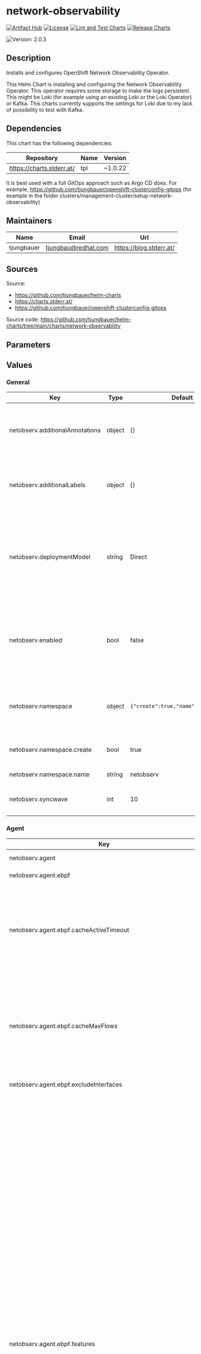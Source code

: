 

# network-observability

  [![Artifact Hub](https://img.shields.io/endpoint?url=https://artifacthub.io/badge/repository/openshift-bootstraps)](https://artifacthub.io/packages/search?repo=openshift-bootstraps)
  [![License](https://img.shields.io/badge/License-Apache_2.0-blue.svg)](https://opensource.org/licenses/Apache-2.0)
  [![Lint and Test Charts](https://github.com/tjungbauer/helm-charts/actions/workflows/lint_and_test_charts.yml/badge.svg)](https://github.com/tjungbauer/helm-charts/actions/workflows/lint_and_test_charts.yml)
  [![Release Charts](https://github.com/tjungbauer/helm-charts/actions/workflows/release.yml/badge.svg)](https://github.com/tjungbauer/helm-charts/actions/workflows/release.yml)

  ![Version: 2.0.3](https://img.shields.io/badge/Version-2.0.3-informational?style=flat-square)

 

  ## Description

  Installs and configures OpenShift Network Observability Operator.

This Helm Chart is installing and configuring the Network Observability Operator.
This operator requires some storage to make the logs persistent. This might be Loki (for example using an existing Loki or the Loki Operator) or Kafka.
This charts currently supports the settings for Loki due to my lack of possibility to test with Kafka.

## Dependencies

This chart has the following dependencies:

| Repository | Name | Version |
|------------|------|---------|
| https://charts.stderr.at/ | tpl | ~1.0.22 |

It is best used with a full GitOps approach such as Argo CD does. For example, https://github.com/tjungbauer/openshift-clusterconfig-gitops (for example in the folder clusters/management-cluster/setup-network-observability)

## Maintainers

| Name | Email | Url |
| ---- | ------ | --- |
| tjungbauer | <tjungbau@redhat.com> | <https://blog.stderr.at/> |

## Sources
Source:
* <https://github.com/tjungbauer/helm-charts>
* <https://charts.stderr.at/>
* <https://github.com/tjungbauer/openshift-clusterconfig-gitops>

Source code: https://github.com/tjungbauer/helm-charts/tree/main/charts/network-observability

## Parameters

## Values

### General

| Key | Type | Default | Description |
|-----|------|---------|-------------|
| netobserv.additionalAnnotations | object | {} | Additional labels to add to the Keycloak instance as key: value pairs. |
| netobserv.additionalLabels | object | {} | Additional labels to add to the Keycloak instance as key: value pairs. |
| netobserv.deploymentModel | string | Direct | Defines the desired type of deployment for flow processing. Possible values: <br /> <ul> <li>Direct</li> <li>Kafka</li> </ul> |
| netobserv.enabled | bool | false | Enable Network Observability configuration? This will also create the reader/writer rolebanding for multi-tenancy |
| netobserv.namespace | object | `{"create":true,"name":"netobserv"}` | Namespace where Network Observability FlowCollector shall be installed. |
| netobserv.namespace.create | bool | true | Create the namespace if it does not exist. |
| netobserv.namespace.name | string | netobserv | Name of the namespace |
| netobserv.syncwave | int | 10 | Syncwave for the FlowCollector resource. |

### Agent

| Key | Type | Default | Description |
|-----|------|---------|-------------|
| netobserv.agent | object | {} | Agent configuration for flows extraction |
| netobserv.agent.ebpf | object | {} | Settings related to the eBPF-based flow reporter. |
| netobserv.agent.ebpf.cacheActiveTimeout | string | 5s | Active timeout for cache. Is the max period during which the reporter aggregates flows before sending. Increasing `cacheMaxFlows` and `cacheActiveTimeout` can decrease the network traffic overhead and the CPU load, however you can expect higher memory consumption and an increased latency in the flow collection. |
| netobserv.agent.ebpf.cacheMaxFlows | int | 100000 | Maximum number of flows to cache. Is the max number of flows in an aggregate; when reached, the reporter sends the flows. Increasing `cacheMaxFlows` and `cacheActiveTimeout` can decrease the network traffic overhead and the CPU load, however you can expect higher memory consumption and an increased latency in the flow collection. |
| netobserv.agent.ebpf.excludeInterfaces | list | ['lo'] | Interfaces to exclude from the eBPF agent. |
| netobserv.agent.ebpf.features | list | [] | Features to enable for the eBPF agent.<br /> Possible values: <br /> <ul> <li>PacketDrop: Enable the packets drop flows logging feature. This feature requires mounting the kernel debug filesystem, so the eBPF agent pods must run as privileged. If the spec.agent.ebpf.privileged parameter is not set, an error is reported.</li> <li>DNSTracking: Enable the DNS tracking feature.</li> <li>FlowRTT: Enable flow latency (sRTT) extraction in the eBPF agent from TCP traffic.</li> <li>NetworkEvents: Enable the network events monitoring feature, such as correlating flows and network policies. This feature requires mounting the kernel debug filesystem, so the eBPF agent pods must run as privileged. It requires using the OVN-Kubernetes network plugin with the Observability feature. IMPORTANT: This feature is available as a Technology Preview.</li> <li>PacketTranslation: Enable enriching flows with packet translation information, such as Service NAT.</li> <li>EbpfManager: [Unsupported (*)]. Use eBPF Manager to manage network observability eBPF programs. Pre-requisite: the eBPF Manager operator (or upstream bpfman operator) must be installed.</li> <li>UDNMapping: [Unsupported (*)]. Enable interfaces mapping to User Defined Networks (UDN). This feature requires mounting the kernel debug filesystem, so the eBPF agent pods must run as privileged. It requires using the OVN-Kubernetes network plugin with the Observability feature.</li> </ul> |
| netobserv.agent.ebpf.imagePullPolicy | string | IfNotPresent | Image pull policy for the eBPF agent. Can either be:<br /> <ul> <li>Always</li> <li>IfNotPresent</li> <li>Never</li> </ul> |
| netobserv.agent.ebpf.interfaces | list | [] | Interfaces to include for the eBPF agent. If empty, the agent fetches all the interfaces |
| netobserv.agent.ebpf.kafkaBatchSize | int | 0 | Batch size for Kafka. |
| netobserv.agent.ebpf.logLevel | string | info | Log level for the eBPF agent. Can be:<br /> <ul> <li>trace</li> <li>debug</li> <li>info</li> <li>warn</li> <li>error</li> <li>fatal</li> <li>panic</li> </ul> |
| netobserv.agent.ebpf.metrics | object | {} | Defines the eBPF agent configuration regarding metrics. |
| netobserv.agent.ebpf.metrics.disableAlerts | list | [] | Disable alerts for the eBPF agent. Possible values: <br /> <ul> <li>NetObservDroppedFlows: which is triggered when the eBPF agent is missing packets or flows, such as when the BPF hashmap is busy or full, or the capacity limiter is being triggered.</li> </ul> |
| netobserv.agent.ebpf.metrics.server | object | {} | Metrics server endpoint configuration for the Prometheus scraper |
| netobserv.agent.ebpf.metrics.server.port | int | 9400 | The metrics server HTTP port. |
| netobserv.agent.ebpf.metrics.server.tls | object | {} | TLS configuration for the metrics server. |
| netobserv.agent.ebpf.metrics.server.tls.insecureSkipVerify | bool | false | Skip client-side verification of the provided certificate. If set to `true`, the `providedCaFile` field is ignored. |
| netobserv.agent.ebpf.metrics.server.tls.provided | object | {} | TLS configuration when `type` is set to `Provided`. |
| netobserv.agent.ebpf.metrics.server.tls.provided.certFile | string | '' | Path to the certificate file name within the configmap or secret. |
| netobserv.agent.ebpf.metrics.server.tls.provided.certKey | string | '' | Path to the certificate private key within the configmap or secret. |
| netobserv.agent.ebpf.metrics.server.tls.provided.name | string | '' | The name of the secret or configmap containing the certificate and key files. |
| netobserv.agent.ebpf.metrics.server.tls.provided.namespace | string | '' | Namespace of the configmap or secret. |
| netobserv.agent.ebpf.metrics.server.tls.provided.type | string | '' | The type for the certificate. Can either be configmap or secret. |
| netobserv.agent.ebpf.metrics.server.tls.providedCaFile | object | {} | Reference to the CA file when `type` is set to `Provided`. |
| netobserv.agent.ebpf.metrics.server.tls.providedCaFile.file | string | '' | File name within the config map or secret. |
| netobserv.agent.ebpf.metrics.server.tls.providedCaFile.name | string | '' | The name of the secret or configmap containing the CA file. |
| netobserv.agent.ebpf.metrics.server.tls.providedCaFile.namespace | string | '' | Namespace of the configmap or secret. |
| netobserv.agent.ebpf.metrics.server.tls.providedCaFile.type | string | '' | The type for the CA file. Can either be configmap or secret. |
| netobserv.agent.ebpf.metrics.server.tls.type | string | Disabled | Select the type of TLS configuration for the metrics server. Possible values: <br /> <ul> <li>Disabled: No TLS configuration is provided.</li> <li>Provided: Manually provide cert and key file</li> <li>Auto to use OpenShift auto generated certificate using annotations.</li> </ul> |
| netobserv.agent.ebpf.privileged | bool | false | Enable privileged mode for the eBPF agent. |
| netobserv.agent.ebpf.resources | object | {} | Resources for the eBPF agent. |
| netobserv.agent.ebpf.sampling | int | 50 | Sampling rate for the eBPF agent. Sampling rate of the flow reporter. 100 means one flow on 100 is sent. 0 or 1 means all flows are sampled. |
| netobserv.agent.type | string | eBPF | Type of the agent. |
| netobserv.networkPolicy | object | `{"additionalNamespaces":[],"enable":false}` | NetworkPolicy defines ingress network policy settings for network observability components isolation. |
| netobserv.networkPolicy.additionalNamespaces | list | [] | A list of additional namespaces allowed to connect to the network observability namespace. |
| netobserv.networkPolicy.enable | bool | false | Deploy network polices for the network observability components. |

### Console Plugin

| Key | Type | Default | Description |
|-----|------|---------|-------------|
| netobserv.consolePlugin | object | {} | Console Plugin configuration related to the OpenShift Console integration. |
| netobserv.consolePlugin.advanced | object | {} | Advanced Parameters for the Console Plugin |
| netobserv.consolePlugin.advanced.register | bool | true | Automatically register the Console Plugin with the OpenShift Console |
| netobserv.consolePlugin.advanced.scheduling | object | `{"nodeSelector":{},"tolerations":[]}` | Set placement and tolerations for the consolePlugin |
| netobserv.consolePlugin.advanced.scheduling.nodeSelector | object | {} | Set nodeSelector to place the consolePlugin on specific nodes<br /> nodeSelector:<br />   key: node-role.kubernetes.io/infra<br />   value: '' |
| netobserv.consolePlugin.advanced.scheduling.tolerations | list | [] | Set tolerations for the consolePlugin<br /> tolerations: []<br />   - effect: NoSchedule<br />     key: node-role.kubernetes.io/infra<br />     operator: Equal<br />     value: reserved<br />   - effect: NoExecute<br />     key: node-role.kubernetes.io/infra<br />     operator: Equal<br />     value: reserved<br /> |
| netobserv.consolePlugin.autoscaler | object | {} | Autoscaler configuration for Console Plugin |
| netobserv.consolePlugin.autoscaler.maxReplicas | int | 3 | Maximum number of replicas for the Console Plugin |
| netobserv.consolePlugin.autoscaler.metrics | list | using CPU utilization | Metrics used by the pod autoscaler. See: https://kubernetes.io/docs/reference/kubernetes-api/workload-resources/horizontal-pod-autoscaler-v2/ |
| netobserv.consolePlugin.autoscaler.minReplicas | int | 1 | Minimum number of replicas for the Console Plugin |
| netobserv.consolePlugin.autoscaler.status | string | Disabled | Status of the autoscaler, either Disabled or Enabled |
| netobserv.consolePlugin.enabled | bool | true | Enable the console plugin. |
| netobserv.consolePlugin.imagePullPolicy | string | IfNotPresent | Image pull policy Can either be:<br /> <ul> <li>Always</li> <li>IfNotPresent</li> <li>Never</li> </ul> |
| netobserv.consolePlugin.logLevel | string | info | Loglevel for the console plugin backend |
| netobserv.consolePlugin.portNaming | object | {} | Portnameing defines the configuration of the port-to-service name translation |
| netobserv.consolePlugin.portNaming.enable | bool | true | Enable the console plugin port-to-service name translation |
| netobserv.consolePlugin.portNaming.portNames | object | {'3100': loki} | defines additional port names to use in the console, for example, `portNames: {"3100": "loki"}`. |
| netobserv.consolePlugin.quickFilters | list | [] | Quick filters configures quick filters presents for the console plugin. You can define any filter you like, but the following filters are available by default: <ul> <li>Applications: filter flows by the application layer</li> <li>Infrastructure: filter flows by the infrastructure layer</li> <li>Pods network: filter flows by the source and destination kind of Pod</li> <li>Services network: filter flows by the destination kind of Service</li> </ul> It is not recommended to remove the default filters. |
| netobserv.consolePlugin.replicas | int | 1 | Replicas defines the number of replicas (pods) to start. |
| netobserv.consolePlugin.resources | object | {} | Resource requirements for the Console Plugin in terms of compute resources, required by this container. |

### Exporters

| Key | Type | Default | Description |
|-----|------|---------|-------------|
| netobserv.exporters | list | [] | additional optional exporters for custom consumption or storage. |
| netobserv.exporters[0] | object | {} | OpenTelemetry configuration, such as the IP address and port to send enriched logs or metrics to. |
| netobserv.exporters[0].openTelemetry.fieldsMapping | list | [] | Custom fields mapping to an OpenTelemetry conformant format. |
| netobserv.exporters[0].openTelemetry.logs | object | `{"enable":true}` | OpenTelemetry configuration for logs. |
| netobserv.exporters[0].openTelemetry.logs.enable | bool | true | Set `enable` to `true` to send logs to an OpenTelemetry receiver. |
| netobserv.exporters[0].openTelemetry.metrics | object | `{"enable":true,"pushTimeInterval":"20s"}` | OpenTelemetry configuration for metrics. |
| netobserv.exporters[0].openTelemetry.metrics.enable | bool | true | Set `enable` to `true` to send metrics to an OpenTelemetry receiver. |
| netobserv.exporters[0].openTelemetry.metrics.pushTimeInterval | string | 20s | Specify how often metrics are sent to a collector. |
| netobserv.exporters[0].openTelemetry.protocol | string | `"grpc"` | Protocol of the OpenTelemetry connection. The available options are `http` and `grpc`. |
| netobserv.exporters[0].openTelemetry.targetHost | string | `""` | Address of the OpenTelemetry receiver. |
| netobserv.exporters[0].openTelemetry.targetPort | string | `""` | Port for the OpenTelemetry receiver. |
| netobserv.exporters[0].openTelemetry.tls | object | {} | TLS configuration for. |
| netobserv.exporters[0].openTelemetry.tls.caCert | object | {} | defines the reference of the certificate for the Certificate Authority. |
| netobserv.exporters[0].openTelemetry.tls.caCert.file | string | 'service-ca.crt' | File name within the config map or secret. |
| netobserv.exporters[0].openTelemetry.tls.caCert.name | string | loki-gateway-ca-bundle | The name of the secret or configmap containing the CA file. |
| netobserv.exporters[0].openTelemetry.tls.caCert.namespace | string | '' | Namespace of the configmap or secret. |
| netobserv.exporters[0].openTelemetry.tls.caCert.type | string | '' | The type for the CA file. Can either be configmap or secret. |
| netobserv.exporters[0].openTelemetry.tls.enable | bool | false | Enable TLS for Loki. |
| netobserv.exporters[0].openTelemetry.tls.insecureSkipVerify | bool | false | Skip verification of the TLS certificate. |
| netobserv.exporters[0].openTelemetry.tls.userCert | object | {} | defines the user certificate reference and is used for mTLS. When you use one-way TLS, you can ignore this property. |
| netobserv.exporters[0].openTelemetry.tls.userCert.certFile | string | '' | defines the path to the certificate file name within the config map or secret. |
| netobserv.exporters[0].openTelemetry.tls.userCert.certKey | string | '' | Path to the certificate private key within the configmap or secret. |
| netobserv.exporters[0].openTelemetry.tls.userCert.name | string | '' | The name of the secret or configmap containing the certificate and key files. |
| netobserv.exporters[0].openTelemetry.tls.userCert.namespace | string | '' | Namespace of the configmap or secret. |
| netobserv.exporters[0].openTelemetry.tls.userCert.type | string | '' | The type for the certificate. Can either be configmap or secret. |
| netobserv.exporters[0].type | string | OpenTelemetry | selects the type of exporters. The available options are `Kafka`, `IPFIX`, and `OpenTelemetry`. NOTE: This chart currently supports OpenTelemetry ONLY |

### loki

| Key | Type | Default | Description |
|-----|------|---------|-------------|
| netobserv.loki | object | {} | Loki client settings |
| netobserv.loki.enable | bool | true | Enable storing flows in Loki. Loki and/or Prometheus can be used. However, not everything is transposable from Loki to Prometheus. Therefor some features of the plugin are disabled as well, if Loki is disabled. If Prometheus and Loki are enabled, then Prometheus will take precedence and Loki is used as a fallback. |
| netobserv.loki.lokiStack | object | `{"name":"netobserv-loki","namespace":""}` | Configuration for LOKI STACK MODE |
| netobserv.loki.lokiStack.name | string | netobserv-loki | Name of an existing LokiStack resource to use. |
| netobserv.loki.lokiStack.namespace | string | '' | Namespace where this `LokiStack` resource is located. If omitted, it is assumed to be the same as `spec.namespace`. |
| netobserv.loki.manual | object | {} | Configuration for MANUAL MODE Loki configuration for `Manual` mode. This is the most flexible configuration. It is ignored for other modes. |
| netobserv.loki.manual.authtoken | string | Disabled | Authtoken describes the way to get a token to authenticate to Loki. Possible values: <br /> <ul> <li>Disabled: No authentication is used.</li> <li>Forward: forwards the user token for authorization.</li> <li>Host: [deprecated] - uses the local pod service account to authenticate to Loki.</li> </ul> |
| netobserv.loki.manual.ingesterUrl | string | 'http://loki:3100/' | URL of the existing Loki distributor. |
| netobserv.loki.manual.querierUrl | string | 'http://loki:3100/' | URL of the Loki query frontend. |
| netobserv.loki.manual.statusTls | object | {} | TLS client configuration for Loki status URL. |
| netobserv.loki.manual.statusTls.caCert | object | {} | defines the reference of the certificate for the Certificate Authority. |
| netobserv.loki.manual.statusTls.caCert.file | string | '' | File name within the config map or secret. |
| netobserv.loki.manual.statusTls.caCert.name | string | '' | The name of the secret or configmap containing the CA file. |
| netobserv.loki.manual.statusTls.caCert.namespace | string | '' | Namespace of the configmap or secret. |
| netobserv.loki.manual.statusTls.caCert.type | string | '' | The type for the CA file. Can either be configmap or secret. |
| netobserv.loki.manual.statusTls.enable | bool | false | Enable TLS for Loki. |
| netobserv.loki.manual.statusTls.insecureSkipVerify | bool | false | Skip verification of the TLS certificate. |
| netobserv.loki.manual.statusTls.userCert | object | {} | defines the user certificate reference and is used for mTLS. When you use one-way TLS, you can ignore this property. |
| netobserv.loki.manual.statusTls.userCert.certFile | string | '' | defines the path to the certificate file name within the config map or secret. |
| netobserv.loki.manual.statusTls.userCert.certKey | string | '' | Path to the certificate private key within the configmap or secret. |
| netobserv.loki.manual.statusTls.userCert.name | string | '' | The name of the secret or configmap containing the certificate and key files. |
| netobserv.loki.manual.statusTls.userCert.namespace | string | '' | Namespace of the configmap or secret. |
| netobserv.loki.manual.statusTls.userCert.type | string | '' | The type for the certificate. Can either be configmap or secret. |
| netobserv.loki.manual.statusUrl | string | '' | specifies the address of the Loki `/ready`, `/metrics` and `/config` endpoints, in case it is different from the Loki querier URL |
| netobserv.loki.manual.tenantID | string | 'netobserv' | Tenant ID (X-Scope-OrgID) for Loki. |
| netobserv.loki.manual.tls | object | {} | TLS configuration for the Loki URL. |
| netobserv.loki.manual.tls.caCert | object | {} | defines the reference of the certificate for the Certificate Authority. |
| netobserv.loki.manual.tls.caCert.file | string | '' | File name within the config map or secret. |
| netobserv.loki.manual.tls.caCert.name | string | '' | The name of the secret or configmap containing the CA file. |
| netobserv.loki.manual.tls.caCert.namespace | string | '' | Namespace of the configmap or secret. |
| netobserv.loki.manual.tls.caCert.type | string | '' | The type for the CA file. Can either be configmap or secret. |
| netobserv.loki.manual.tls.enable | bool | false | Enable TLS for Loki. |
| netobserv.loki.manual.tls.insecureSkipVerify | bool | false | Skip verification of the TLS certificate. |
| netobserv.loki.manual.tls.userCert | object | {} | defines the user certificate reference and is used for mTLS. When you use one-way TLS, you can ignore this property. |
| netobserv.loki.manual.tls.userCert.certFile | string | '' | defines the path to the certificate file name within the config map or secret. |
| netobserv.loki.manual.tls.userCert.certKey | string | '' | Path to the certificate private key within the configmap or secret. |
| netobserv.loki.manual.tls.userCert.name | string | '' | The name of the secret or configmap containing the certificate and key files. |
| netobserv.loki.manual.tls.userCert.namespace | string | '' | Namespace of the configmap or secret. |
| netobserv.loki.manual.tls.userCert.type | string | '' | The type for the certificate. Can either be configmap or secret. |
| netobserv.loki.microservices | object | {} | Configuration for MICROSERVICES MODE |
| netobserv.loki.microservices.ingesterUrl | string | 'http://loki-distributor:3100/' | URL of the existing Loki distributor. |
| netobserv.loki.microservices.querierUrl | string | 'http://loki-query-frontend:3100/' | URL of the Loki query frontend. |
| netobserv.loki.microservices.tenantID | string | 'netobserv' | Tenant ID (X-Scope-OrgID) for Loki. |
| netobserv.loki.microservices.tls | object | {} | TLS configuration for the Loki URL. |
| netobserv.loki.microservices.tls.caCert | object | {} | defines the reference of the certificate for the Certificate Authority. |
| netobserv.loki.microservices.tls.caCert.file | string | '' | File name within the config map or secret. |
| netobserv.loki.microservices.tls.caCert.name | string | '' | The name of the secret or configmap containing the CA file. |
| netobserv.loki.microservices.tls.caCert.namespace | string | '' | Namespace of the configmap or secret. |
| netobserv.loki.microservices.tls.caCert.type | string | '' | The type for the CA file. Can either be configmap or secret. |
| netobserv.loki.microservices.tls.enable | bool | false | Enable TLS for Loki. |
| netobserv.loki.microservices.tls.insecureSkipVerify | bool | false | Skip verification of the TLS certificate. |
| netobserv.loki.microservices.tls.userCert | object | {} | defines the user certificate reference and is used for mTLS. When you use one-way TLS, you can ignore this property. |
| netobserv.loki.microservices.tls.userCert.certFile | string | '' | defines the path to the certificate file name within the config map or secret. |
| netobserv.loki.microservices.tls.userCert.certKey | string | '' | Path to the certificate private key within the configmap or secret. |
| netobserv.loki.microservices.tls.userCert.name | string | '' | The name of the secret or configmap containing the certificate and key files. |
| netobserv.loki.microservices.tls.userCert.namespace | string | '' | Namespace of the configmap or secret. |
| netobserv.loki.microservices.tls.userCert.type | string | '' | The type for the certificate. Can either be configmap or secret. |
| netobserv.loki.mode | string | Monolithic | Mode must be set according to the deployment mode of Loki. Possible values: <br /> <ul> <li>LokiStack: when Loki is managed using the Loki Operator</li> <li>Microservices: when Loki is installed as a microservice, but without the Loki Operator</li> <li>Monolithic: when Loki is installed as a monolithic workload</li> <li>Manual: if none of the options above match</li> </ul> |
| netobserv.loki.monolithic | object | {} | Configuration for MICROSERVICES MODE |
| netobserv.loki.monolithic.tenantID | string | 'netobserv' | Tenant ID (X-Scope-OrgID) for Loki. |
| netobserv.loki.monolithic.tls | object | {} | TLS configuration for the Loki URL. |
| netobserv.loki.monolithic.tls.caCert | object | {} | defines the reference of the certificate for the Certificate Authority. |
| netobserv.loki.monolithic.tls.caCert.file | string | 'service-ca.crt' | File name within the config map or secret. |
| netobserv.loki.monolithic.tls.caCert.name | string | loki-gateway-ca-bundle | The name of the secret or configmap containing the CA file. |
| netobserv.loki.monolithic.tls.caCert.namespace | string | '' | Namespace of the configmap or secret. |
| netobserv.loki.monolithic.tls.caCert.type | string | '' | The type for the CA file. Can either be configmap or secret. |
| netobserv.loki.monolithic.tls.enable | bool | false | Enable TLS for Loki. |
| netobserv.loki.monolithic.tls.insecureSkipVerify | bool | false | Skip verification of the TLS certificate. |
| netobserv.loki.monolithic.tls.userCert | object | {} | defines the user certificate reference and is used for mTLS. When you use one-way TLS, you can ignore this property. |
| netobserv.loki.monolithic.tls.userCert.certFile | string | '' | defines the path to the certificate file name within the config map or secret. |
| netobserv.loki.monolithic.tls.userCert.certKey | string | '' | Path to the certificate private key within the configmap or secret. |
| netobserv.loki.monolithic.tls.userCert.name | string | '' | The name of the secret or configmap containing the certificate and key files. |
| netobserv.loki.monolithic.tls.userCert.namespace | string | '' | Namespace of the configmap or secret. |
| netobserv.loki.monolithic.tls.userCert.type | string | '' | The type for the certificate. Can either be configmap or secret. |
| netobserv.loki.monolithic.url | string | 'http://loki.netobserv.svc:3100/' | URL of the existing Loki distributor. |
| netobserv.loki.readTimeout | string | 30s | Is the maximum console plugin loki query total time limit. A timeout of zero means no timeout. |
| netobserv.loki.writeBatchSize | int | 10485760 | The maximum batch size (in bytes) of Loki logs to accumulate before sending. |
| netobserv.loki.writeBatchWait | string | 1s | The maximum time to wait before sending a Loki batch. |
| netobserv.loki.writeTimeout | string | 10s | The maximum Loki time connection / request limit. A timeout of zero means no timeout. |

### Processor

| Key | Type | Default | Description |
|-----|------|---------|-------------|
| netobserv.processor.addZone | bool | false | Availability zones allows availability zone awareness by labelling flows with their source and destination zones. |
| netobserv.processor.clusterName | string | '' | Cluster name is the name of the cluster to appear in the flows data. This is useful in a multi-cluster context. When using OpenShift, leave empty to make it automatically determined. |
| netobserv.processor.deduper | object | {} | Deduper allows you to sample or drop flows identified as duplicates, in order to save on resource usage. |
| netobserv.processor.deduper.mode | string | Disabled | Set the Processor de-duplication mode. It comes in addition to the Agent-based deduplication because the Agent cannot de-duplicate same flows reported from different nodes.<br /> Possible values: <br /> <ul> <li>Disabled: No de-duplication is performed.</li> <li>Sample: Randomly sample flows to reduce the flow volume.</li> <li>Drop: Drop flows identified as duplicates.</li> </ul> |
| netobserv.processor.filters | list | [] | UNSUPPORTED: Filters lets you define custom filters to limit the amount of generated flows. These filters provide more flexibility than the eBPF Agent filters (in `spec.agent.ebpf.flowFilter`), such as allowing to filter by Kubernetes namespace, but with a lesser improvement in performance |
| netobserv.processor.imagePullPolicy | string | IfNotPresent | Image pull policy Can either be:<br /> <ul> <li>Always</li> <li>IfNotPresent</li> <li>Never</li> </ul> |
| netobserv.processor.logLevel | string | info | Loglevel for the console plugin backend. Can either be:<br /> <ul> <li>trace</li> <li>debug</li> <li>info</li> <li>warn</li> <li>error</li> <li>fatal</li> <li>panic</li> </ul> |
| netobserv.processor.logTypes | string | Flows | Log types defines the desired record types to generate. Possible values are:<br> <ul> <li>Flows to export regular network flows. This is the default.</li> <li>Conversations to generate events for started conversations, ended conversations as well as periodic "tick" updates.</li> <li>EndedConversations to generate only ended conversations events.</li> <li>All to generate both network flows and all conversations events. It is not recommended due to the impact on resources footprint.</li> </ul> |
| netobserv.processor.metrics | object | {} | Metrics define the processor configuration regarding metrics |
| netobserv.processor.metrics.disableAlerts | list | [] | disableAlerts is a list of alerts that should be disabled. Possible values are:<br> <ul> <li>NetObservNoFlows: triggered when no flows are being observed for a certain period.</li> <li>NetObservLokiError: triggered when flows are being dropped due to Loki errors.</li> </ul> |
| netobserv.processor.metrics.includeList | list | [] | s a list of metric names to specify which ones to generate.<br /> The names correspond to the names in Prometheus without the prefix. For example:<br> <ul> <li>namespace_egress_packets_total: shows up as netobserv_namespace_egress_packets_total in Prometheus.</li> </ul> Note that the more metrics you add, the bigger is the impact on Prometheus workload resources. Metrics enabled by default are: `namespace_flows_total`, `node_ingress_bytes_total`, `node_egress_bytes_total`, `workload_ingress_bytes_total`, `workload_egress_bytes_total`, `namespace_drop_packets_total` (when `PacketDrop` feature is enabled), `namespace_rtt_seconds` (when `FlowRTT` feature is enabled), `namespace_dns_latency_seconds` (when `DNSTracking` feature is enabled), `namespace_network_policy_events_total` (when `NetworkEvents` feature is enabled). |
| netobserv.processor.metrics.server | object | {} | Metrics server endpoint configuration for the Prometheus scraper |
| netobserv.processor.metrics.server.port | int | 9401 | The metrics server HTTP port. |
| netobserv.processor.metrics.server.tls | object | {} | TLS configuration for the metrics server. |
| netobserv.processor.metrics.server.tls.insecureSkipVerify | bool | false | Skip client-side verification of the provided certificate. If set to `true`, the `providedCaFile` field is ignored. |
| netobserv.processor.metrics.server.tls.provided | object | {} | TLS configuration when `type` is set to `Provided`. |
| netobserv.processor.metrics.server.tls.provided.certFile | string | '' | Path to the certificate file name within the configmap or secret. |
| netobserv.processor.metrics.server.tls.provided.certKey | string | '' | Path to the certificate private key within the configmap or secret. |
| netobserv.processor.metrics.server.tls.provided.name | string | '' | The name of the secret or configmap containing the certificate and key files. |
| netobserv.processor.metrics.server.tls.provided.namespace | string | '' | Namespace of the configmap or secret. |
| netobserv.processor.metrics.server.tls.provided.type | string | '' | The type for the certificate. Can either be configmap or secret. |
| netobserv.processor.metrics.server.tls.providedCaFile | object | {} | Reference to the CA file when `type` is set to `Provided`. |
| netobserv.processor.metrics.server.tls.providedCaFile.file | string | '' | File name within the config map or secret. |
| netobserv.processor.metrics.server.tls.providedCaFile.name | string | '' | The name of the secret or configmap containing the CA file. |
| netobserv.processor.metrics.server.tls.providedCaFile.namespace | string | '' | Namespace of the configmap or secret. |
| netobserv.processor.metrics.server.tls.providedCaFile.type | string | '' | The type for the CA file. Can either be configmap or secret. |
| netobserv.processor.metrics.server.tls.type | string | Disabled | Select the type of TLS configuration for the metrics server. Possible values: <br /> <ul> <li>Disabled: No TLS configuration is provided.</li> <li>Provided: Manually provide cert and key file</li> <li>Auto to use OpenShift auto generated certificate using annotations.</li> </ul> |
| netobserv.processor.multiClusterDeployment | bool | false | Multi-cluster deployment. If enabled a clusterName lable will be added to the flow data. |
| netobserv.processor.resources | object | {} | Resource requirements |
| netobserv.processor.subnetLabels | object | `{"customLabels":[]}` | Subnetlabel allows to define custom labels on subnets and IPs or to enable automatic labelling of recognized subnets in OpenShift, which is used to identify cluster external traffic. When a subnet matches the source or destination IP of a flow, a corresponding field is added: `SrcSubnetLabel` or `DstSubnetLabel`. |
| netobserv.processor.subnetLabels.customLabels | list | [] | allows to customize subnets and IPs labelling, such as to identify cluster-external workloads or web services. If you enable `openShiftAutoDetect`, `customLabels` can override the detected subnets in case they overlap. <br />Example<br /> - cidrs:     - "1.2.3.4/32"   name: some-name |

### Prometheus

| Key | Type | Default | Description |
|-----|------|---------|-------------|
| netobserv.prometheus | object | {} | Prometheus defines Prometheus settings, such as querier configuration used to fetch metrics from the Console plugin. |
| netobserv.prometheus.querier | object | {} | Prometheus querying configuration, such as client settings, used in the Console plugin. |
| netobserv.prometheus.querier.enable | bool | true | When `enable` is `true`, the Console plugin queries flow metrics from Prometheus instead of Loki whenever possible. It is enbaled by default: set it to `false` to disable this feature. <br /> The Console plugin can use either Loki or Prometheus as a data source for metrics (see also `spec.loki`), or both.<br /> Not all queries are transposable from Loki to Prometheus. Hence, if Loki is disabled, some features of the plugin are disabled as well,<br /> such as getting per-pod information or viewing raw flows. If both Prometheus and Loki are enabled, Prometheus takes precedence and Loki is used as a fallback for queries that Prometheus cannot handle. If they are both disabled, the Console plugin is not deployed. |
| netobserv.prometheus.querier.manual | object | {} | Prometheus configuration for Manual mode. |
| netobserv.prometheus.querier.manual.forwardUserToken | bool | false | Set `true` to forward logged in user token in queries to Prometheus |
| netobserv.prometheus.querier.manual.tls | object | {} | TLS configuration for. |
| netobserv.prometheus.querier.manual.tls.caCert | object | {} | defines the reference of the certificate for the Certificate Authority. |
| netobserv.prometheus.querier.manual.tls.caCert.file | string | 'service-ca.crt' | File name within the config map or secret. |
| netobserv.prometheus.querier.manual.tls.caCert.name | string | loki-gateway-ca-bundle | The name of the secret or configmap containing the CA file. |
| netobserv.prometheus.querier.manual.tls.caCert.namespace | string | '' | Namespace of the configmap or secret. |
| netobserv.prometheus.querier.manual.tls.caCert.type | string | '' | The type for the CA file. Can either be configmap or secret. |
| netobserv.prometheus.querier.manual.tls.enable | bool | false | Enable TLS for Loki. |
| netobserv.prometheus.querier.manual.tls.insecureSkipVerify | bool | false | Skip verification of the TLS certificate. |
| netobserv.prometheus.querier.manual.tls.userCert | object | {} | defines the user certificate reference and is used for mTLS. When you use one-way TLS, you can ignore this property. |
| netobserv.prometheus.querier.manual.tls.userCert.certFile | string | '' | defines the path to the certificate file name within the config map or secret. |
| netobserv.prometheus.querier.manual.tls.userCert.certKey | string | '' | Path to the certificate private key within the configmap or secret. |
| netobserv.prometheus.querier.manual.tls.userCert.name | string | '' | The name of the secret or configmap containing the certificate and key files. |
| netobserv.prometheus.querier.manual.tls.userCert.namespace | string | '' | Namespace of the configmap or secret. |
| netobserv.prometheus.querier.manual.tls.userCert.type | string | '' | The type for the certificate. Can either be configmap or secret. |
| netobserv.prometheus.querier.manual.url | string | 'http://prometheus:9090' | `url` is the address of an existing Prometheus service to use for querying metrics. |
| netobserv.prometheus.querier.mode | string | Auto | must be set according to the type of Prometheus installation that stores network observability metrics: <ul> <li>Auto: Try to configure it autoamtically</li> <li>Manual: for manual setup</li> </ul> |
| netobserv.prometheus.querier.timeout | string | 30s | Timeout  is the read timeout for console plugin queries to Prometheus. A timeout of zero means no timeout. |

## Example values

The following shows the values for the Network Pbservability operator itself.

```yaml
---
namespace: &namespace netobserv

# Network Observability settings.
netobserv:
  # -- Enable Network Observability configuration?
  # This will also create the reader/writer rolebanding for multi-tenancy
  # @default -- false
  enabled: true

  # -- Namespace where Network Observability FlowCollector shall be installed.
  # @default -- 'netobserv'
  namespace: *namespace

  # -- Defines the desired type of deployment for flow processing.
  deploymentModel: Direct

  # -- Loki client settings
  loki:
    # -- Enable storing flows in Loki.
    enable: true

    # -- Mode must be set according to the deployment mode of Loki.
    mode: LokiStack

    # -- Configuration for LOKI STACK MODE
    lokiStack:
      name: netobserv-loki

  # -- Console Plugin configuration related to the OpenShift Console integration.
  consolePlugin:
    enable: true

    # -- Quick filters configures quick filters presents for the console plugin.
    quickFilters:
      - default: true
        filter:
          flow_layer: '"app"'
        name: Applications
      - filter:
          flow_layer: '"infra"'
        name: Infrastructure
      - default: true
        filter:
          dst_kind: '"Pod"'
          src_kind: '"Pod"'
        name: Pods network
      - filter:
          dst_kind: '"Service"'
        name: Services network

    # -- Advanced Parameters for the Console Plugin
    advanced:
      # -- Set placement and tolerations for the consolePlugin
      scheduling:
        # -- Set nodeSelector to place the consolePlugin on specific nodes
        # @default -- {}
        # nodeSelector:
        #   key: node-role.kubernetes.io/infra
        #   value: ''

        # -- Set tolerations for the consolePlugin
        # @default -- []
        # tolerations:
        #   - effect: NoSchedule
        #     key: node-role.kubernetes.io/infra
        #     operator: Equal
        #     value: reserved
        #   - effect: NoExecute
        #     key: node-role.kubernetes.io/infra
        #     operator: Equal
        #     value: reserved
```

## Installing the Chart

To install the chart with the release name `my-release`:

```console
helm install my-release tjungbauer/<chart-name>>
```

The command deploys the chart on the Kubernetes cluster in the default configuration.

## Uninstalling the Chart

To uninstall/delete the my-release deployment:

```console
helm delete my-release
```

The command removes all the Kubernetes components associated with the chart and deletes the release.

----------------------------------------------
Autogenerated from chart metadata using [helm-docs v1.14.2](https://github.com/norwoodj/helm-docs/releases/v1.14.2)
